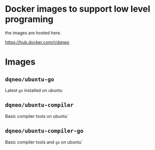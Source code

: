 # Docker images to support low level programing

the images are hosted here.

https://hub.docker.com/r/dqneo

# Images

## `dqneo/ubuntu-go`

Latest `go` installed on ubuntu

## `dqneo/ubuntu-compiler`

Basic compiler tools on ubuntu`

## `dqneo/ubuntu-compiler-go`

Basic compiler tools and `go` on ubuntu`
